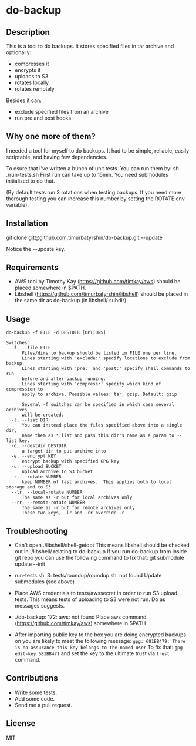 do-backup
=======================

Description
-----------

This is a tool to do backups.
It stores specified files in tar archive and optionally:

* compresses it
* encrypts it
* uploads to S3
* rotates locally
* rotates remotely

Besides it can:

* exclude specified files from an archive
* run pre and post hooks

Why one more of them?
---------------------
I needed a tool for myself to do backups.
It had to be simple, reliable, easily scriptable, and having few dependencies.

To esure that I've written a bunch of unit tests.
You can run them by:   sh ./run-tests.sh
First run can take up to 15min.
You need submodules initialized to do that.

(By default tests run 3 rotations when testing backups. If you need more
thorough testing you can increase this number by setting the ROTATE env
variable).

Installation
------------

git clone git@github.com:timurbatyrshin/do-backup.git --update

Notice the --update key.


Requirements
------------

* AWS tool by Timothy Kay (https://github.com/timkay/aws) should be placed
somewhere in $PATH.
* Libshell (https://github.com/timurbatyrshin/libshell) should be placed in 
the same dir as do-backup (in libshell/ subdir)


Usage
-----

    do-backup -f FILE -d DESTDIR [OPTIONS]

    Switches:
      -f, --file FILE
          Files/dirs to backup should be listed in FILE one per line.
          Lines starting with 'exclude:' specify locations to exclude from backup.
          Lines starting with 'pre:' and 'post:' specify shell commands to run
          before and after backup running.
          Lines starting with 'compress:' specify which kind of compression to
          apply to archive. Possible values: tar, gzip. Default: gzip

          Several -f switches can be specified in which case several archives
          will be created.
      -l, --list DIR   
          You can instead place the files specified above into a single dir,
          name them as *.list and pass this dir's name as a param to --list key.
      -d, --destdir DESTDIR
          a target dir to put archive into
      -e, --encrypt KEY
          encrypt backup with specified GPG key
      -u, --upload BUCKET
          upload archive to S3 bucket
      -r, --rotate NUMBER
          keep NUMBER of last archives.  This applies both to local storage and to S3
      --lr, --local-rotate NUMBER
          The same as -r but for local archives only
      --rr, --remote-rotate NUMBER
          The same as -r but for remote archives only
          These two keys, -lr and -rr override -r

Troubleshooting
---------------

* Can't open ./libshell/shell-getopt
This means libshell should be checked out in ./libshell/ relating to do-backup
If you run do-backup from inside git repo you can use the following command
to fix that:
  git submodule update --init

* run-tests.sh: 3: tests/roundup/roundup.sh: not found
Update submodules (see above)

* Place AWS credentials to tests/awssecret in order to run S3 upload tests.
This means tests of uploading to S3 were not run. Do as messages suggests.

* ./do-backup: 172: aws: not found
Place aws command (https://github.com/timkay/aws) somewhere in $PATH

* After importing public key to the box you are doing encrypted backups on you are likely
to meet the following message: `gpg: 681BB479: There is no assurance this key belongs to the named user`
To fix that: `gpg --edit-key 681BB471` and set the key to the ultimate trust via `trust` command.



Contributions
-------------

* Write some tests.
* Add some code.
* Send me a pull request.

License
-------
MIT
